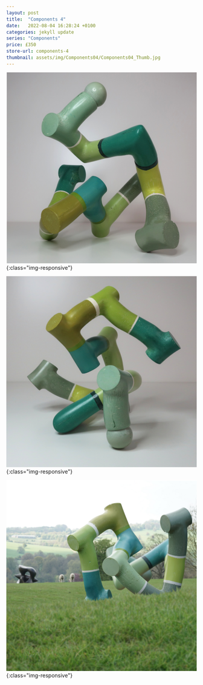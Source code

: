 ```yaml
---
layout: post
title:  "Components 4"
date:   2022-08-04 16:28:24 +0100
categories: jekyll update
series: "Components"
price: £350 
store-url: components-4
thumbnail: assets/img/Components04/Components04_Thumb.jpg
---
```


![Components 4 Sculpture](/assets/img/Components04/Components04_01.jpg){:class="img-responsive"}

![Components 4 Sculpture](/assets/img/Components04/Components04_02.jpg){:class="img-responsive"}

![Components 4 Sculpture](/assets/img/Components04/Components04_03.jpg){:class="img-responsive"}
